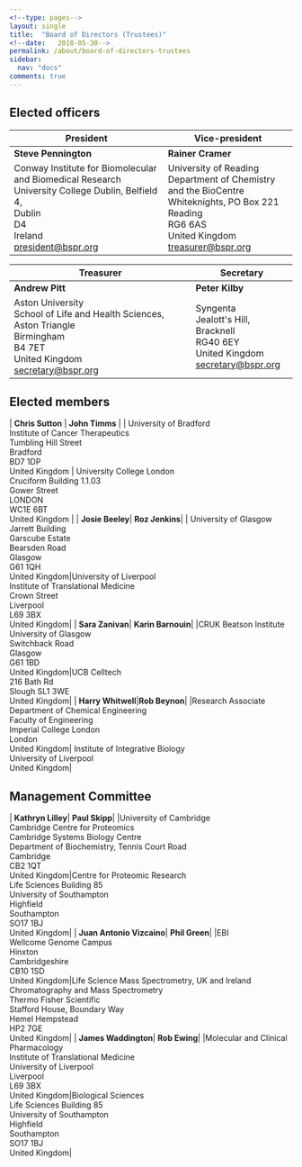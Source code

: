 ```yaml
---
<!--type: pages-->
layout: single
title:  "Board of Directors (Trustees)"
<!--date:   2018-05-30-->
permalink: /about/board-of-directors-trustees
sidebar:
  nav: "docs"
comments: true
---
```




## Elected officers


|President | Vice-president |
|-------|--------|
| **Steve Pennington** | **Rainer Cramer** |
| Conway Institute for Biomolecular and Biomedical  Research<br> University College Dublin, Belfield 4,<br>Dublin<br>D4<br>Ireland<br>president@bspr.org | University of Reading <br> Department of Chemistry and the BioCentre<br>Whiteknights, PO Box 221<br>Reading<br>RG6 6AS<br>United Kingdom<br>treasurer@bspr.org |

|Treasurer|Secretary |
|-------|--------|
| **Andrew Pitt** | **Peter Kilby** |
| Aston University <br>School of Life and Health Sciences, Aston Triangle<br>Birmingham<br>B4 7ET<br>United Kingdom<br>secretary@bspr.org | Syngenta <br> Jealott's Hill, Bracknell<br> RG40 6EY <br> United Kingdom <br> secretary@bspr.org

## Elected members

| **Chris Sutton** | **John Timms** |
| University of Bradford <br> Institute of Cancer Therapeutics <br>Tumbling Hill Street <br>Bradford <br>BD7 1DP <br>United Kingdom | University College London<br>Cruciform Building 1.1.03<br>Gower Street<br>LONDON<br>WC1E 6BT<br>United Kingdom |
| **Josie Beeley**| **Roz Jenkins**|
| University of Glasgow<br>Jarrett Building<br>Garscube Estate<br>Bearsden Road<br>Glasgow<br>G61 1QH<br>United Kingdom|University of Liverpool<br>Institute of Translational Medicine<br>Crown Street<br>Liverpool<br>L69 3BX<br> United Kingdom|
| **Sara Zanivan**| **Karin Barnouin**|
|CRUK Beatson Institute <br>University of Glasgow<br> Switchback Road <br>Glasgow <br>G61 1BD <br>United Kingdom|UCB Celltech<br> 216 Bath Rd<br> Slough SL1 3WE<br> United Kingdom|
| **Harry Whitwell**|**Rob Beynon**|
|Research Associate <br>Department of Chemical Engineering<br>Faculty of Engineering<br> Imperial College London <br>London <br>United Kingdom| Institute of Integrative Biology<br>University of Liverpool <br> United Kingdom|




## Management Committee

| **Kathryn Lilley**| **Paul Skipp**|
|University of Cambridge <br>Cambridge Centre for Proteomics <br>Cambridge Systems Biology Centre<br> Department of Biochemistry, Tennis Court Road <br> Cambridge <br>CB2 1QT <br>United Kingdom|Centre for Proteomic Research<br> Life Sciences Building 85<br> University of Southampton <br> Highfield <br>Southampton<br>SO17 1BJ<br>United Kingdom|
| **Juan Antonio Vizcaino**| **Phil Green**|
|EBI<br> Wellcome Genome Campus <br>Hinxton <br> Cambridgeshire <br>CB10 1SD <br>United Kingdom|Life Science Mass Spectrometry, UK and Ireland <br>Chromatography and Mass Spectrometry<br> Thermo Fisher Scientific <br>Stafford House, Boundary Way <br>Hemel Hempstead<br> HP2 7GE<br> United Kingdom|
| **James Waddington**| **Rob Ewing**|
|Molecular and Clinical Pharmacology <br>Institute of Translational Medicine <br>University of Liverpool <br>Liverpool <br>L69 3BX<br> United Kingdom|Biological Sciences <br>Life Sciences Building 85<br> University of Southampton <br>Highfield <br> Southampton <br>SO17 1BJ<br> United Kingdom|

